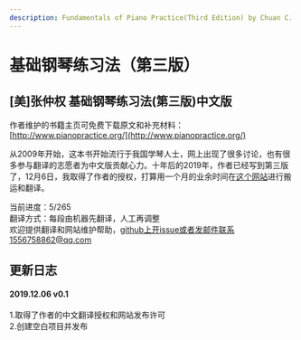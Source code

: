 ```yaml
---
description: Fundamentals of Piano Practice(Third Edition) by Chuan C. Chang
---
```


# 基础钢琴练习法（第三版）

## \[美\]张仲权 基础钢琴练习法\(第三版\)中文版

作者维护的书籍主页可免费下载原文和补充材料：[http://www.pianopractice.org/](http://www.pianopractice.org/)

从2009年开始，这本书开始流行于我国学琴人士，网上出现了很多讨论，也有很多参与翻译的志愿者为中文版贡献心力。十年后的2019年，作者已经写到第三版了，12月6日，我取得了作者的授权，打算用一个月的业余时间在[这个网站](https://qiiingc.gitbook.io/fopp3/)进行搬运和翻译。

当前进度：5/265  
翻译方式：每段由机器先翻译，人工再调整  
欢迎提供翻译和网站维护帮助，github上开issue或者发邮件联系1556758862@qq.com

## 更新日志

#### 2019.12.06 v0.1

1.取得了作者的中文翻译授权和网站发布许可  
2.创建空白项目并发布

